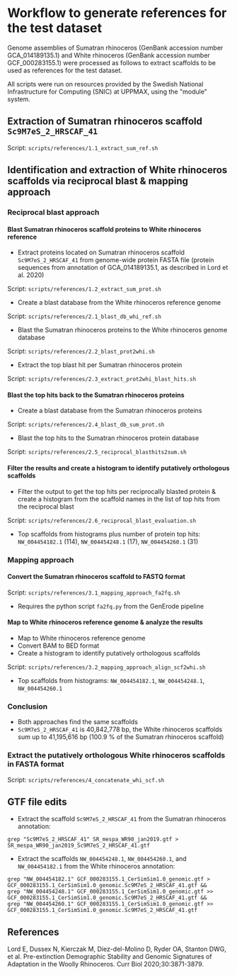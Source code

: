 # Workflow to generate references for the test dataset

Genome assemblies of Sumatran rhinoceros (GenBank accession 
number GCA_014189135.1) and White rhinoceros (GenBank 
accession number GCF_000283155.1) were processed as 
follows to extract scaffolds to be used as references 
for the test dataset.

All scripts were run on resources provided by the Swedish 
National Infrastructure for Computing (SNIC) at UPPMAX,
using the "module" system.


## Extraction of Sumatran rhinoceros scaffold `Sc9M7eS_2_HRSCAF_41`

Script: `scripts/references/1.1_extract_sum_ref.sh`


## Identification and extraction of White rhinoceros scaffolds via reciprocal blast & mapping approach

### Reciprocal blast approach

#### Blast Sumatran rhinoceros scaffold proteins to White rhinoceros reference

- Extract proteins located on Sumatran rhinoceros scaffold 
  `Sc9M7eS_2_HRSCAF_41` from genome-wide protein FASTA file
  (protein sequences from annotation of GCA_014189135.1,
  as described in Lord et al. 2020)

Script: `scripts/references/1.2_extract_sum_prot.sh`

- Create a blast database from the White rhinoceros 
  reference genome

Script: `scripts/references/2.1_blast_db_whi_ref.sh`

- Blast the Sumatran rhinoceros proteins to the White 
  rhinoceros genome database

Script: `scripts/references/2.2_blast_prot2whi.sh`

- Extract the top blast hit per Sumatran rhinoceros protein

Script: `scripts/references/2.3_extract_prot2whi_blast_hits.sh`


#### Blast the top hits back to the Sumatran rhinoceros proteins

- Create a blast database from the Sumatran rhinoceros proteins

Script: `scripts/references/2.4_blast_db_sum_prot.sh`

- Blast the top hits to the Sumatran rhinoceros protein database

Script: `scripts/references/2.5_reciprocal_blasthits2sum.sh`


#### Filter the results and create a histogram to identify putatively orthologous scaffolds

- Filter the output to get the top hits per reciprocally blasted 
  protein & create a histogram from the scaffold names in the 
  list of top hits from the reciprocal blast

Script: `scripts/references/2.6_reciprocal_blast_evaluation.sh`

- Top scaffolds from histograms plus number of protein top hits: 
  `NW_004454182.1` (114), `NW_004454248.1` (17), `NW_004454260.1` (31)


### Mapping approach

#### Convert the Sumatran rhinoceros scaffold to FASTQ format

Script: `scripts/references/3.1_mapping_approach_fa2fq.sh`

- Requires the python script `fa2fq.py` from the GenErode pipeline


#### Map to White rhinoceros reference genome & analyze the results

- Map to White rhinoceros reference genome
- Convert BAM to BED format
- Create a histogram to identify putatively orthologous scaffolds

Script: `scripts/references/3.2_mapping_approach_align_scf2whi.sh`

- Top scaffolds from histograms: `NW_004454182.1`, `NW_004454248.1`,
  `NW_004454260.1`


### Conclusion

- Both approaches find the same scaffolds
- `Sc9M7eS_2_HRSCAF_41` is 40,842,778 bp, the White rhinoceros 
  scaffolds sum up to 41,195,616 bp (100.9 % of the Sumatran 
  rhinoceros scaffold)


### Extract the putatively orthologous White rhinoceros scaffolds in FASTA format

Script: `scripts/references/4_concatenate_whi_scf.sh`


## GTF file edits

- Extract the scaffold `Sc9M7eS_2_HRSCAF_41` from the Sumatran 
  rhinoceros annotation:

`grep "Sc9M7eS_2_HRSCAF_41" SR_mespa_WR90_jan2019.gtf > SR_mespa_WR90_jan2019_Sc9M7eS_2_HRSCAF_41.gtf`


- Extract the scaffolds `NW_004454248.1`, `NW_004454260.1`, and 
  `NW_004454182.1` from the White rhinoceros annotation:

```
grep "NW_004454182.1" GCF_000283155.1_CerSimSim1.0_genomic.gtf > GCF_000283155.1_CerSimSim1.0_genomic.Sc9M7eS_2_HRSCAF_41.gtf &&
grep "NW_004454248.1" GCF_000283155.1_CerSimSim1.0_genomic.gtf >> GCF_000283155.1_CerSimSim1.0_genomic.Sc9M7eS_2_HRSCAF_41.gtf &&
grep "NW_004454260.1" GCF_000283155.1_CerSimSim1.0_genomic.gtf >> GCF_000283155.1_CerSimSim1.0_genomic.Sc9M7eS_2_HRSCAF_41.gtf
```

## References

Lord E, Dussex N, Kierczak M, Díez-del-Molino D, Ryder OA, 
Stanton DWG, et al. Pre-extinction Demographic Stability 
and Genomic Signatures of Adaptation in the Woolly Rhinoceros.
Curr Biol 2020;30:3871-3879.